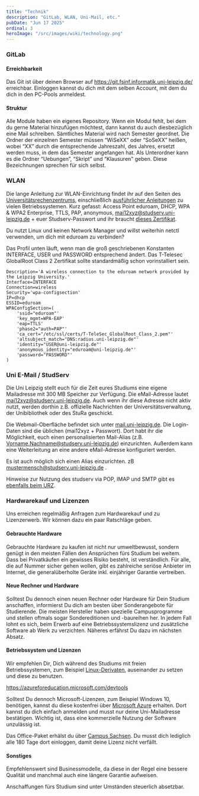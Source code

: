 ```yaml
---
title: "Technik"
description: "GitLab, WLAN, Uni-Mail, etc."
pubDate: "Jun 17 2025"
ordinal: 3
heroImage: "/src/images/wiki/technology.png"
---
```


### GitLab

#### Erreichbarkeit

Das Git ist über deinen Browser auf https://git.fsinf.informatik.uni-leipzig.de/ erreichbar.
Einloggen kannst du dich mit dem selben Account, mit dem du dich in den PC-Pools anmeldest.

#### Struktur

Alle Module haben ein eigenes Repository.
Wenn ein Modul fehlt, bei dem du gerne Material hinzufügen möchtest, dann kannst du auch diesbezüglich eine Mail schreiben.
Sämtliches Material wird nach Semester geordnet. Die Ordner der einzelnen Semester müssen “WiSeXX” oder “SoSeXX” heißen, wobei “XX” durch die entsprechende Jahreszahl, des Jahres, ersetzt werden muss, in dem das Semester angefangen hat.
Als Unterordner kann es die Ordner “Uebungen”, “Skript” und “Klausuren" geben. Diese Bezeichnungen sprechen für sich selbst.

### WLAN

Die lange Anleitung zur WLAN-Einrichtung findet ihr auf den Seiten des [Universitätsrechenzentrums](https://www.urz.uni-leipzig.de/dienste/netze-zugang/wlan/), einschließlich [ausführlicher Anleitungen](https://www.urz.uni-leipzig.de/hilfe/anleitungen-a-z/wlan-einrichtung/) zu vielen Betriebssystemen.
Kurz gefasst: Access Point eduroam, DHCP, WPA & WPA2 Enterprise, TTLS, PAP, anonymous, mai12xyz@studserv.uni-leipzig.de + euer Studserv-Passwort und ihr braucht [dieses Zertifikat](https://pki.pca.dfn.de/unilei-ca/pub/cacert/rootcert.crt).

Du nutzt Linux und keinen Network Manager und willst weiterhin netctl verwenden, um dich mit eduroam zu verbinden?

Das Profil unten läuft, wenn man die groß geschriebenen Konstanten INTERFACE, USER und PASSWORD entsprechend ändert.
Das T-Telesec GlobalRoot Class 2 Zertifikat sollte standardmäßig schon vorinstalliert sein.

    Description='A wireless connection to the eduroam network provided by
    the Leipzig University.'
    Interface=INTERFACE
    Connection=wireless
    Security='wpa-configsection'
    IP=dhcp
    ESSID=eduroam
    WPAConfigSection=(
        'ssid="eduroam"'
        'key_mgmt=WPA-EAP'
        'eap=TTLS'
        'phase2="auth=PAP"'
        'ca_cert="/etc/ssl/certs/T-TeleSec_GlobalRoot_Class_2.pem"'
        'altsubject_match="DNS:radius.uni-leipzig.de"'
        'identity="USER@uni-leipzig.de"'
        'anonymous_identity="eduroam@uni-leipzig.de"'
        'password="PASSWORD"'
    )

### Uni E-Mail / StudServ

Die Uni Leipzig stellt euch für die Zeit eures Studiums eine eigene Mailadresse mit 300 MB Speicher zur Verfügung. Die eMail-Adresse lautet mai12xyz@studserv.uni-leipzig.de.
Auch wenn ihr diese Adresse nicht aktiv nutzt, werden dorthin z.B. offizielle Nachrichten der Universitätsverwaltung, der Unibibliothek oder des StuRa geschickt.

Die Webmail-Oberfläche befindet sich unter [mail.uni-leipzig.de](https://mail.uni-leipzig.de/portal/imp/login.php?server=studserv). Die Login-Daten sind die üblichen (mai12xyz + Passwort). Dort habt ihr die Möglichkeit, euch einen personalisierten Mail-Alias (z.B. Vorname.Nachname@studserv.uni-leipzig.de) einzurichten. Außerdem kann eine Weiterleitung an eine andere eMail-Adresse konfiguriert werden.

Es ist auch möglich sich einen Alias einzurichten. zB mustermensch@studserv.uni-leipzig.de .

Hinweise zur Nutzung des studserv via POP, IMAP und SMTP gibt es [ebenfalls beim URZ](https://www.urz.uni-leipzig.de/studserv.html).

### Hardwarekauf und Lizenzen

Uns erreichen regelmäßig Anfragen zum Hardwarekauf und zu Lizenzerwerb. Wir können dazu ein paar Ratschläge geben.

#### Gebrauchte Hardware

Gebrauchte Hardware zu kaufen ist nicht nur umweltbewusst, sondern genügt in den meisten Fällen den Ansprüchen fürs Studium bei weitem. Dass bei Privatkäufen ein gewisses Risiko besteht, ist verständlich. Für alle, die auf Nummer sicher gehen wollen, gibt es zahlreiche seriöse Anbieter im Internet, die generalüberholte Geräte inkl. einjähriger Garantie vertreiben.

#### Neue Rechner und Hardware

Solltest Du dennoch einen neuen Rechner oder Hardware für Dein Studium anschaffen, informierst Du dich am besten über Sonderangebote für Studierende. Die meisten Hersteller haben spezielle Campusprogramme und stellen oftmals sogar Sondereditionen und -baureihen her. In jedem Fall lohnt es sich, beim Erwerb auf eine Betriebssystemslizenz und zusätzliche Software ab Werk zu verzichten. Näheres erfährst Du dazu im nächsten Absatz.

#### Betriebssystem und Lizenzen

Wir empfehlen Dir, Dich während des Studiums mit freien Betriebssystemen, zum Beispiel [Linux-Derivaten](https://de.wikipedia.org/wiki/Liste_von_Linux-Distributionen), auseinander zu setzen und diese zu benutzen.

https://azureforeducation.microsoft.com/devtools

Solltest Du dennoch Microsoft-Lizenzen, zum Beispiel Windows 10, benötigen, kannst du diese kostenfrei über [Microsoft Azure](https://azureforeducation.microsoft.com/devtools) erhalten. Dort kannst du dich einfach anmelden und musst nur deine Uni-Mailadresse bestätigen. Wichtig ist, dass eine kommerzielle Nutzung der Software unzulässig ist.

Das Office-Paket erhälst du über [Campus Sachsen](https://campussachsen.tu-dresden.de/). Du musst dich lediglich alle 180 Tage dort einloggen, damit deine Lizenz nicht verfällt.

#### Sonstiges

Empfehlenswert sind Businessmodelle, da diese in der Regel eine bessere Qualität und manchmal auch eine längere Garantie aufweisen.

Anschaffungen fürs Studium sind unter Umständen steuerlich absetzbar.
